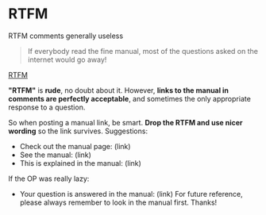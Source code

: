 # RTFM 

RTFM comments generally useless

> If everybody read the fine manual, most of the questions asked on the internet would go away!

[RTFM](http://meta.stackexchange.com/a/167765)

**"RTFM"** is **rude**, no doubt about it. However, **links to the manual in comments are perfectly acceptable**, and sometimes the only appropriate response to a question.

So when posting a manual link, be smart. **Drop the RTFM and use nicer wording** so the link survives. Suggestions:

- Check out the manual page: (link)
- See the manual: (link)
- This is explained in the manual: (link)

If the OP was really lazy:

- Your question is answered in the manual: (link) For future reference, please always remember to look in the manual first. Thanks!
